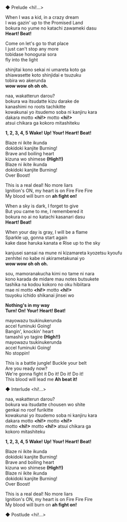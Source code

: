◆ Prelude <hi!…>

When I was a kid, in a crazy dream  
I was gazin' up to the Promised Land  
bokura no yume no katachi zawameki dasu  
**Heart! Beat!**

Come on let's go to that place  
I just can't stop any more  
tobidase honogurai sora  
fly into the light

shinjitai kono sekai ni umareta koto ga  
shiawasette koto shinjidai e tsuzuku  
tobira wo akerunda  
**wow wow oh oh oh.**

naa, wakatterun darou?  
bokura wa itsudatte kizu darake de  
kanashimi no roots tachikitte  
kowakunai yo itsudemo soba ni kanjiru kara  
dakara motto **<hi!>** motto **<hi!>**  
atsui chikara ga kokoro mitashiteku

**1, 2, 3, 4, 5 Wake! Up! Your! Heart! Beat!**

Blaze ni ikite ikunda  
dokidoki kanjite Burning!  
Brave and boiling heart  
kizuna wo shimese **(High!!)**  
Blaze ni ikite ikunda  
dokidoki kanjite Burning!  
Over Boost!

This is a real deal! No more liars  
Ignition's ON, my heart is on Fire Fire Fire  
My blood will burn on **ah fight on!**

When a sky is dark, I forget to give  
But you came to me, I remembered it  
bokura no ai no katachi kasanari dasu  
**Heart! Beat!**

When your day is gray, I will be a flame  
Sparkle up, gonna start again  
kake dase haruka kanata e Rise up to the sky

kanjusei sansai na mune ni kizamareta kyozetsu kyoufu  
zenhitei no kabe ni akirametakunai yo  
**wow wow oh oh oh.**

sou, mamoranakucha kimi no tame ni nara  
kono karada de midare mau notes butsukete  
tashika na kodou kokoro no oku hibiitara  
mae ni motto **<hi!>** motto **<hi!>**  
tsuyoku ichido shikanai jinsei wo

**Nothing's in my way**  
**Turn! On! Your! Heart! Beat!**

mayowazu tsukinukerunda  
accel fuminuki Going!  
Bangin', knockin' heart  
tamashii yo tagire **(High!!)**  
mayowazu tsukinukerunda  
accel fuminuki Going!  
No stoppin!

This is a battle jungle! Buckle your belt  
Are you ready now?  
We're gonna fight it Do it! Do it! Do it!  
This blood will lead me **Ah beat it!**

◆ Interlude <hi!…>

naa, wakatterun darou?  
bokura wa itsudatte chousen wo shite  
genkai no roof furikitte  
kowakunai yo itsudemo soba ni kanjiru kara  
dakara motto **<hi!>** motto **<hi!>**  
motto **<hi!>** motto **<hi!>** atsui chikara ga  
kokoro mitashiteku

**1, 2, 3, 4, 5 Wake! Up! Your! Heart! Beat!**

Blaze ni ikite ikunda  
dokidoki kanjite Burning!  
Brave and boiling heart  
kizuna wo shimese **(High!!)**  
Blaze ni ikite ikunda  
dokidoki kanjite Burning!  
Over Boost!

This is a real deal! No more liars  
Ignition's ON, my heart is on Fire Fire Fire  
My blood will burn on **ah fight on!**

◆ Postlude <hi!…>
